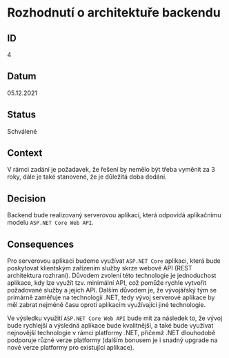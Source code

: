 # Rozhodnutí o architektuře backendu
## ID
4

## Datum
05.12.2021

## Status
Schválené

## Context
V rámci zadání je požadavek, že řešení by nemělo být třeba vyměnit za 3 roky, dále je také stanovené, že je důležitá doba dodání.

## Decision
Backend bude realizovaný serverovou aplikací, která odpovídá aplikačnímu modelu `ASP.NET Core Web API`.

## Consequences
Pro serverovou aplikaci budeme využívat `ASP.NET Core` aplikaci, která bude poskytovat klientským zařízením služby skrze webové API (REST architektura rozhraní). Důvodem zvolení této technologie je jednoduchost aplikace, kdy lze využít tzv. minimální API, což pomůže rychle vytvořit požadované služby a jejich API. Dalším důvodem je, že vývojářský tým se primárně zaměřuje na technologii .NET, tedy vývoj serverové aplikace by měl zabrat nejméně času oproti aplikacím využívající jiné technologie.

Ve výsledku využití `ASP.NET Core Web API` bude mít za následek to, že vývoj bude rychlejší a výsledná aplikace bude kvalitnější, a také bude využívat nejnovější technologie v rámci platformy .NET, přičemž .NET dlouhodobě podporuje různé verze platformy (dalším bonusem je i snadný upgrade na nové verze platformy pro existující aplikace).